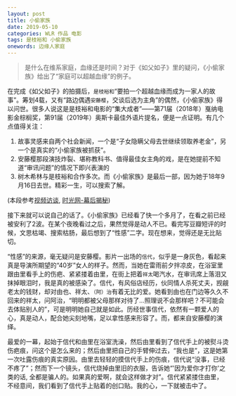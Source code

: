 ```yaml
---
layout: post
title: 小偷家族
date: 2019-05-10
categories: WLR 作品 电影
tags: 是枝裕和 小偷家族
onewords: 边缘人家庭
---
```

> 是什么在维系家庭，血缘还是时间？对于《如父如子》里的疑问，《小偷家族》给出了“家庭可以超越血缘”的例子。

在完成《如父如子》的拍摄后，`是枝裕和`“要拍一个超越血缘而成为一家人的故事”。筹划4载，又有“路边偶遇`安藤樱`，交谈后选为主角”的偶然，《小偷家族》得以问世。很多人说这是是枝裕和电影的“集大成者”——第71届（2018年）戛纳电影金棕榈奖，第91届（2019年）奥斯卡最佳外语片提名，便是一点证明。有几个点值得关注：

1. 故事灵感来自两个社会新闻，一个是“子女隐瞒父母去世继续领取养老金”，另一个是真实的“小偷家族被抓获”。
2. 安藤樱那段演技炸裂、堪称教科书、值得最佳女主角的戏，是在她提前不知道“审讯问题”的情况下即兴表演的
3. 树木希林与是枝裕和合作多次。而《小偷家族》是最后一部，因为她于18年9月16日去世。精彩一生，可以搜索了解。

 (本段参考[视频访谈](https://www.youtube.com/watch?v=V00V3K0KEAw), [时光网-幕后揭秘](http://movie.mtime.com/255470/behind_the_scene.html))

接下来就可以说自己的话了。《小偷家族》已经看了快一个多月了，在看之前已经被安利了2波。在某个夜晚看过之后，果然觉得是动人不已。看完写豆瓣短评的时候，文思枯竭、搜索枯肠，最后想到了“性感”二字。现在想来，觉得还是无比贴切。

“性感”的来源，毫无疑问是安藤樱。影片一出场的`信代`，似乎是一身灰色，看起来真是导演所期望的“40岁”女人的样子。然而，当她在雷雨前夕拌凉皮，在浴室里跟由里看手上的伤疤、紧紧搂着由里，在街上把着`祥太`喝汽水，在审讯席上落泪又抹掉眼泪时，我是真的被感染了。信代，有风俗店经历，伙同情人杀死丈夫，觊觎老太的钱财，却对由也、祥太、`（阿）治`有着无比的爱。她看到由也在门边等久久不回来的祥太，问阿治，“明明都被父母那样对待了…照理说不会那样吧？不可能会去体贴别人的”，可是明明她自己就是如此。历经世事信代，依然有一颗爱人的心，真是动人，配合她尖刻地嘴，足以拿性感来形容了。而，都来自安藤樱的演绎。

最爱的一幕，起始于信代和由里在浴室洗澡，然后由里看到了信代手上的被熨斗烫伤疤痕，问这个是怎么来的；然后由里把自己的手臂伸过去，“我也是”，这是她第一次吐露伤痕的真实原因。由里去轻轻的摸信代手上的伤痕，信代说“没事，已经不疼了”；然而下一个镜头，信代烧掉由里旧的衣服，告诉她“'因为爱你才打你'之类的话, 全都是骗人的。如果真的爱啊，就会这样做才对”。信代紧紧搂住由里，不经意间，我们看到了信代手上贴着的创口贴。我的心，一下就被击中了。
